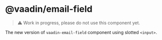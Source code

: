 # @vaadin/email-field

> ⚠️ Work in progress, please do not use this component yet.

The new version of `vaadin-email-field` component using slotted `<input>`.
